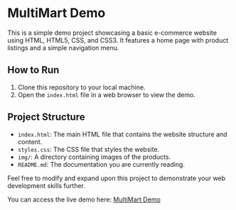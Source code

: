 # MultiMart Demo

This is a simple demo project showcasing a basic e-commerce website using HTML, HTML5, CSS, and CSS3. It features a home page with product listings and a simple navigation menu.

## How to Run

1. Clone this repository to your local machine.
2. Open the `index.html` file in a web browser to view the demo.

## Project Structure

- `index.html`: The main HTML file that contains the website structure and content.
- `styles.css`: The CSS file that styles the website.
- `img/`: A directory containing images of the products.
- `README.md`: The documentation you are currently reading.

Feel free to modify and expand upon this project to demonstrate your web development skills further.

You can access the live demo here: [MultiMart Demo](https://mohamedsalah986.github.io/Multimart-Demo/)
